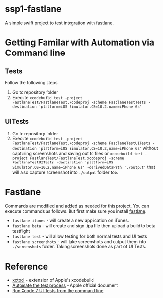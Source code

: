 # ssp1-fastlane

A simple swift project to test integration with fastlane.

# Getting Familar with Automation via Command line

## Tests

Follow the following steps

1. Go to repository folder
2. Execute `xcodebuild test -project FastlaneTest/FastlaneTest.xcodeproj -scheme FastlaneTestTests -destination 'platform=iOS Simulator,OS=10.2,name=iPhone 6s'`

## UITests

1. Go to repository folder
2. Execute `xcodebuild test -project FastlaneTest/FastlaneTest.xcodeproj -scheme FastlaneTestUITests -destination 'platform=iOS Simulator,OS=10.2,name=iPhone 6s'` without capturing screenshots and saving out to files or `xcodebuild test -project FastlaneTest/FastlaneTest.xcodeproj -scheme FastlaneTestUITests -destination 'platform=iOS Simulator,OS=10.2,name=iPhone 6s' -derivedDataPath './output'` that will also capture screenshot into `./output` folder too.

# Fastlane

Commands are modified and added as needed for this project. You can execute commands as follows.
But first make sure you install [fastlane](https://github.com/fastlane/fastlane).

* `fastlane itunes` - will create a new application on iTunes.
* `fastlane beta` - will create and sign .ipa file then upload a build to beta testflight
* `fastlane test` - will allow testing for both normal tests and UI tests
* `fastlane screenshots` - will take screenshots and output them into `./screenshots` folder. Taking screenshots done as part of UI Tests.

# Reference

* [xctool](https://github.com/facebook/xctool) - extension of Apple's xcodebuild
* [Automate the test process](https://developer.apple.com/library/content/documentation/DeveloperTools/Conceptual/testing_with_xcode/chapters/08-automation.html) - Apple official document
* [Run Xcode 7 UI Tests from the command line](https://krausefx.com/blog/run-xcode-7-ui-tests-from-the-command-line)
